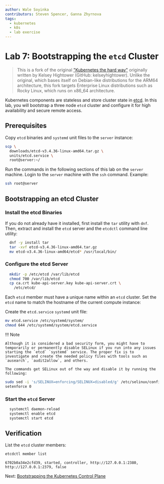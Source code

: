 ```yaml
---
author: Wale Soyinka
contributors: Steven Spencer, Ganna Zhyrnova
tags:
  - kubernetes
  - k8s
  - lab exercise
---
```


# Lab 7: Bootstrapping the `etcd` Cluster

> This is a fork of the original ["Kubernetes the hard way"](https://github.com/kelseyhightower/kubernetes-the-hard-way) originally written by Kelsey Hightower (GitHub: kelseyhightower). Unlike the original, which bases itself on Debian-like distributions for the ARM64 architecture, this fork targets Enterprise Linux distributions such as Rocky Linux, which runs on x86_64 architecture.

Kubernetes components are stateless and store cluster state in [etcd](https://github.com/etcd-io/etcd). In this lab, you will bootstrap a three node `etcd` cluster and configure it for high availability and secure remote access.

## Prerequisites

Copy `etcd` binaries and `systemd` unit files to the `server` instance:

```bash
scp \
  downloads/etcd-v3.4.36-linux-amd64.tar.gz \
  units/etcd.service \
  root@server:~/
```

Run the commands in the following sections of this lab on the `server` machine. Login to the `server` machine with the `ssh` command. Example:

```bash
ssh root@server
```

## Bootstrapping an etcd Cluster

### Install the etcd Binaries

If you do not already have it installed, first install the `tar` utility with `dnf`. Then, extract and install the `etcd` server and the `etcdctl` command line utility:

```bash
  dnf -y install tar
  tar -xvf etcd-v3.4.36-linux-amd64.tar.gz
  mv etcd-v3.4.36-linux-amd64/etcd* /usr/local/bin/
```

### Configure the etcd Server

```bash
  mkdir -p /etc/etcd /var/lib/etcd
  chmod 700 /var/lib/etcd
  cp ca.crt kube-api-server.key kube-api-server.crt \
    /etc/etcd/
```

Each `etcd` member must have a unique name within an `etcd` cluster. Set the `etcd` name to match the hostname of the current compute instance:

Create the `etcd.service` `systemd` unit file:

```bash
mv etcd.service /etc/systemd/system/
chmod 644 /etc/systemd/system/etcd.service
```

!!! Note

    Although it is considered a bad security form, you might have to temporarily or permanently disable SELinux if you run into any issues starting the `etcd` `systemd` service. The proper fix is to investigate and create the needed policy files with tools such as `ausearch`, `audit2allow`, and others.  

    The commands get SELinux out of the way and disable it by running the following:

  ```bash
  sudo sed -i 's/SELINUX=enforcing/SELINUX=disabled/g' /etc/selinux/config
  setenforce 0
  ```

### Start the `etcd` Server

```bash
  systemctl daemon-reload
  systemctl enable etcd
  systemctl start etcd
```

## Verification

List the `etcd` cluster members:

```bash
etcdctl member list
```

```text
6702b0a34e2cfd39, started, controller, http://127.0.0.1:2380, http://127.0.0.1:2379, false
```

Next: [Bootstrapping the Kubernetes Control Plane](lab8-bootstrapping-kubernetes-controllers.md)
